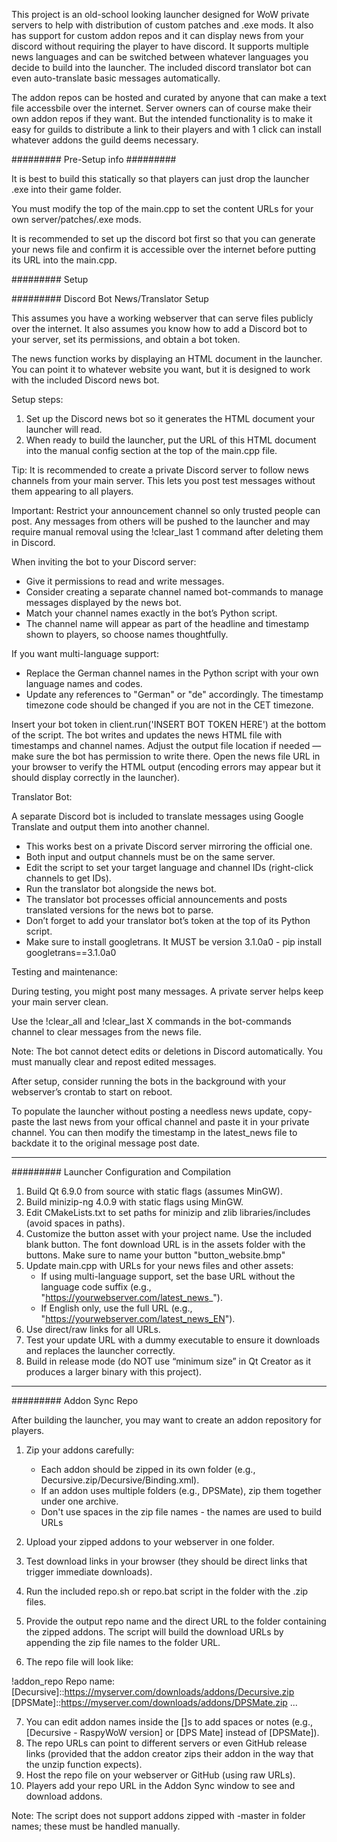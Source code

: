 This project is an old-school looking launcher designed for WoW private servers to help with distribution of custom patches and .exe mods. It also has support for custom addon repos and it can display news from your discord without requiring the player to have discord. It supports multiple news languages and can be switched between whatever languages you decide to build into the launcher. The included discord translator bot can even auto-translate basic messages automatically.

The addon repos can be hosted and curated by anyone that can make a text file accessbile over the internet. Server owners can of course make their own addon repos if they want. But the intended functionality is to make it easy for guilds to distribute a link to their players and with 1 click can install whatever addons the guild deems necessary.

#########
Pre-Setup info
#########

It is best to build this statically so that players can just drop the launcher .exe into their game folder.

You must modify the top of the main.cpp to set the content URLs for your own server/patches/.exe mods. 

It is recommended to set up the discord bot first so that you can generate your news file and confirm it is accessible over
the internet before putting its URL into the main.cpp.



#########
Setup

######### Discord Bot News/Translator Setup

This assumes you have a working webserver that can serve files publicly over the internet. It also assumes you know how to add a Discord bot to your server, set its permissions, and obtain a bot token.

The news function works by displaying an HTML document in the launcher. You can point it to whatever website you want, but it is designed to work with the included Discord news bot.

Setup steps:

1. Set up the Discord news bot so it generates the HTML document your launcher will read.
2. When ready to build the launcher, put the URL of this HTML document into the manual config section at the top of the main.cpp file.

Tip: It is recommended to create a private Discord server to follow news channels from your main server. This lets you post test messages without them appearing to all players.

Important: Restrict your announcement channel so only trusted people can post. Any messages from others will be pushed to the launcher and may require manual removal using the !clear_last 1 command after deleting them in Discord.

When inviting the bot to your Discord server:

- Give it permissions to read and write messages.
- Consider creating a separate channel named bot-commands to manage messages displayed by the news bot.
- Match your channel names exactly in the bot’s Python script.
- The channel name will appear as part of the headline and timestamp shown to players, so choose names thoughtfully.

If you want multi-language support:

- Replace the German channel names in the Python script with your own language names and codes.
- Update any references to "German" or "de" accordingly. The timestamp timezone code should be changed if you are not in the CET timezone.
 
Insert your bot token in client.run('INSERT BOT TOKEN HERE') at the bottom of the script.
The bot writes and updates the news HTML file with timestamps and channel names.
Adjust the output file location if needed — make sure the bot has permission to write there.
Open the news file URL in your browser to verify the HTML output (encoding errors may appear but it should display correctly in the launcher).

Translator Bot:

A separate Discord bot is included to translate messages using Google Translate and output them into another channel.

- This works best on a private Discord server mirroring the official one.
- Both input and output channels must be on the same server.
- Edit the script to set your target language and channel IDs (right-click channels to get IDs).
- Run the translator bot alongside the news bot.
- The translator bot processes official announcements and posts translated versions for the news bot to parse.
- Don’t forget to add your translator bot’s token at the top of its Python script.
- Make sure to install googletrans. It MUST be version 3.1.0a0 -  pip install googletrans==3.1.0a0

Testing and maintenance:

During testing, you might post many messages. A private server helps keep your main server clean.

Use the !clear_all and !clear_last X commands in the bot-commands channel to clear messages from the news file.

Note: The bot cannot detect edits or deletions in Discord automatically. You must manually clear and repost edited messages.

After setup, consider running the bots in the background with your webserver’s crontab to start on reboot.

To populate the launcher without posting a needless news update, copy-paste the last news from your offical channel and paste it in your private channel. 
You can then modify the timestamp in the latest_news file to backdate it to the original message post date.

------------------------------------------------------------------

######### Launcher Configuration and Compilation

1. Build Qt 6.9.0 from source with static flags (assumes MinGW).
2. Build minizip-ng 4.0.9 with static flags using MinGW.
3. Edit CMakeLists.txt to set paths for minizip and zlib libraries/includes (avoid spaces in paths).
4. Customize the button asset with your project name. Use the included blank button. The font download URL is in the assets folder with the buttons. Make sure to name your button "button_website.bmp"
5. Update main.cpp with URLs for your news files and other assets:
   - If using multi-language support, set the base URL without the language code suffix (e.g., "https://yourwebserver.com/latest_news_").
   - If English only, use the full URL (e.g., "https://yourwebserver.com/latest_news_EN").
6. Use direct/raw links for all URLs.
7. Test your update URL with a dummy executable to ensure it downloads and replaces the launcher correctly.
8. Build in release mode (do NOT use “minimum size” in Qt Creator as it produces a larger binary with this project).

------------------------------------------------------------------

######### Addon Sync Repo

After building the launcher, you may want to create an addon repository for players.

1. Zip your addons carefully:
   - Each addon should be zipped in its own folder (e.g., Decursive.zip/Decursive/Binding.xml).
   - If an addon uses multiple folders (e.g., DPSMate), zip them together under one archive.
   - Don't use spaces in the zip file names - the names are used to build URLs

2. Upload your zipped addons to your webserver in one folder.
3. Test download links in your browser (they should be direct links that trigger immediate downloads).
4. Run the included repo.sh or repo.bat script in the folder with the .zip files.
5. Provide the output repo name and the direct URL to the folder containing the zipped addons. The script will build the download URLs by appending the zip file names to the folder URL.
6. The repo file will look like:

!addon_repo
Repo name: <my repo>
<addons>
[Decursive]::https://myserver.com/downloads/addons/Decursive.zip
[DPSMate]::https://myserver.com/downloads/addons/DPSMate.zip
...
</addons>

7. You can edit addon names inside the []s to add spaces or notes (e.g., [Decursive - RaspyWoW version] or [DPS Mate] instead of [DPSMate]).
8. The repo URLs can point to different servers or even GitHub release links (provided that the addon creator zips their addon in the way that the unzip function expects).
9. Host the repo file on your webserver or GitHub (using raw URLs).
10. Players add your repo URL in the Addon Sync window to see and download addons.

Note: The script does not support addons zipped with -master in folder names; these must be handled manually.
